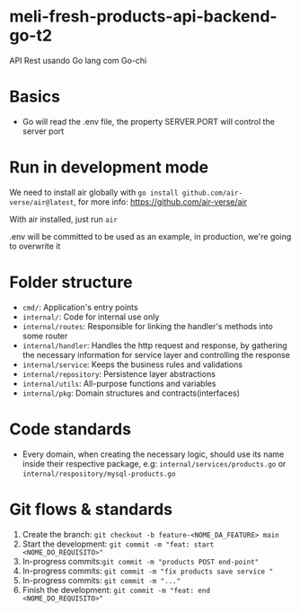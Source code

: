 # meli-fresh-products-api-backend-go-t2
 API Rest usando Go lang com Go-chi

# Basics
- Go will read the .env file, the property SERVER.PORT will control the server port

# Run in development mode
We need to install air globally with `go install github.com/air-verse/air@latest`, for more info: https://github.com/air-verse/air

With air installed, just run `air`

.env will be committed to be used as an example, in production, we're going to overwrite it 

# Folder structure

- `cmd/`: Application's entry points
- `internal/`: Code for internal use only
- `internal/routes`: Responsible for linking the handler's methods into some router
- `internal/handler`: Handles the http request and response, by gathering the necessary information for service layer and controlling the response
- `internal/service`: Keeps the business rules and validations
- `internal/repository`: Persistence layer abstractions
- `internal/utils`: All-purpose functions and variables
- `internal/pkg`: Domain structures and contracts(interfaces)


# Code standards
- Every domain, when creating the necessary logic, should use its name inside their respective package, e.g: `internal/services/products.go` or `internal/respository/mysql-products.go`

# Git flows & standards 
1. Create the branch: `git checkout -b feature-<NOME_DA_FEATURE> main`
1. Start the development: `git commit -m "feat: start <NOME_DO_REQUISITO>"`
1. In-progress commits:`git commit -m "products POST end-point"`
1. In-progress commits: `git commit -m "fix products save service "`
1. In-progress commits: `git commit -m "..."`
1. Finish the development: `git commit -m "feat: end <NOME_DO_REQUISITO>"`